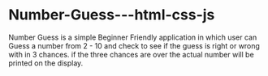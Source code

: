 # Number-Guess---html-css-js
Number Guess is a simple Beginner Friendly application in which user can Guess a number from 2 - 10 and check to see if the guess is right or wrong 
with in 3 chances. if the three chances are over the actual number will be printed on the display.
